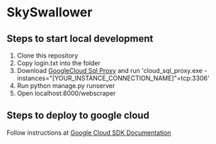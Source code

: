 # SkySwallower

## Steps to start local development
1) Clone this repository
2) Copy login.txt into the folder
3) Download [GoogleCloud Sql Proxy](https://dl.google.com/cloudsql/cloud_sql_proxy_x64.exe) and run
    'cloud_sql_proxy.exe -instances="[YOUR_INSTANCE_CONNECTION_NAME]"=tcp:3306'
4) Run python manage.py runserver 
5) Open localhost:8000/webscraper

## Steps to deploy to google cloud
Follow instructions at [Google Cloud SDK Documentation](https://cloud.google.com/sdk/docs/)